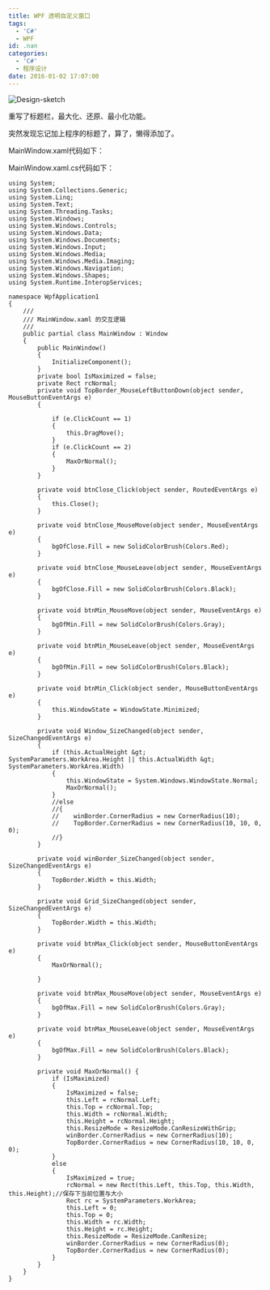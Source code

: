 ```yaml
---
title: WPF 透明自定义窗口
tags:
  - 'C#'
  - WPF
id: .nan
categories:
  - 'C#'
  - 程序设计
date: 2016-01-02 17:07:00
---
```


![Design-sketch](http://www.heekei.cn/wp-content/uploads/2016/01/Design-sketch.png "Design-sketch")

重写了标题栏，最大化、还原、最小化功能。

突然发现忘记加上程序的标题了，算了，懒得添加了。

MainWindow.xaml代码如下：

MainWindow.xaml.cs代码如下：

    using System;
    using System.Collections.Generic;
    using System.Linq;
    using System.Text;
    using System.Threading.Tasks;
    using System.Windows;
    using System.Windows.Controls;
    using System.Windows.Data;
    using System.Windows.Documents;
    using System.Windows.Input;
    using System.Windows.Media;
    using System.Windows.Media.Imaging;
    using System.Windows.Navigation;
    using System.Windows.Shapes;
    using System.Runtime.InteropServices;

    namespace WpfApplication1
    {
        /// 
        /// MainWindow.xaml 的交互逻辑
        /// 
        public partial class MainWindow : Window
        {
            public MainWindow()
            {
                InitializeComponent();
            }
            private bool IsMaximized = false;
            private Rect rcNormal;
            private void TopBorder_MouseLeftButtonDown(object sender, MouseButtonEventArgs e)
            {

                if (e.ClickCount == 1)
                {
                    this.DragMove();
                }
                if (e.ClickCount == 2)
                {
                    MaxOrNormal();
                }
            }

            private void btnClose_Click(object sender, RoutedEventArgs e)
            {
                this.Close();
            }

            private void btnClose_MouseMove(object sender, MouseEventArgs e)
            {
                bgOfClose.Fill = new SolidColorBrush(Colors.Red);
            }

            private void btnClose_MouseLeave(object sender, MouseEventArgs e)
            {
                bgOfClose.Fill = new SolidColorBrush(Colors.Black);
            }

            private void btnMin_MouseMove(object sender, MouseEventArgs e)
            {
                bgOfMin.Fill = new SolidColorBrush(Colors.Gray);
            }

            private void btnMin_MouseLeave(object sender, MouseEventArgs e)
            {
                bgOfMin.Fill = new SolidColorBrush(Colors.Black);
            }

            private void btnMin_Click(object sender, MouseButtonEventArgs e)
            {
                this.WindowState = WindowState.Minimized;
            }

            private void Window_SizeChanged(object sender, SizeChangedEventArgs e)
            {
                if (this.ActualHeight &gt; SystemParameters.WorkArea.Height || this.ActualWidth &gt; SystemParameters.WorkArea.Width)
                {
                    this.WindowState = System.Windows.WindowState.Normal;
                    MaxOrNormal();
                }
                //else
                //{
                //    winBorder.CornerRadius = new CornerRadius(10);
                //    TopBorder.CornerRadius = new CornerRadius(10, 10, 0, 0);
                //}
            }

            private void winBorder_SizeChanged(object sender, SizeChangedEventArgs e)
            {
                TopBorder.Width = this.Width;
            }

            private void Grid_SizeChanged(object sender, SizeChangedEventArgs e)
            {
                TopBorder.Width = this.Width;
            }

            private void btnMax_Click(object sender, MouseButtonEventArgs e)
            {
                MaxOrNormal();

            }

            private void btnMax_MouseMove(object sender, MouseEventArgs e)
            {
                bgOfMax.Fill = new SolidColorBrush(Colors.Gray);
            }

            private void btnMax_MouseLeave(object sender, MouseEventArgs e)
            {
                bgOfMax.Fill = new SolidColorBrush(Colors.Black);
            }

            private void MaxOrNormal() {
                if (IsMaximized)
                {
                    IsMaximized = false;
                    this.Left = rcNormal.Left;
                    this.Top = rcNormal.Top;
                    this.Width = rcNormal.Width;
                    this.Height = rcNormal.Height;
                    this.ResizeMode = ResizeMode.CanResizeWithGrip;
                    winBorder.CornerRadius = new CornerRadius(10);
                    TopBorder.CornerRadius = new CornerRadius(10, 10, 0, 0);
                }
                else
                {
                    IsMaximized = true;
                    rcNormal = new Rect(this.Left, this.Top, this.Width, this.Height);//保存下当前位置与大小
                    Rect rc = SystemParameters.WorkArea;
                    this.Left = 0;
                    this.Top = 0;
                    this.Width = rc.Width;
                    this.Height = rc.Height;
                    this.ResizeMode = ResizeMode.CanResize;
                    winBorder.CornerRadius = new CornerRadius(0);
                    TopBorder.CornerRadius = new CornerRadius(0);
                }
            }
        }
    }